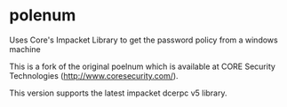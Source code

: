 # polenum
Uses Core's Impacket Library to get the password policy from a windows machine

This is a fork of the original poelnum which is available at CORE Security Technologies (http://www.coresecurity.com/).

This version supports the latest impacket dcerpc v5 library.
